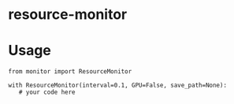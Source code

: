 # resource-monitor

# Usage

```
from monitor import ResourceMonitor

with ResourceMonitor(interval=0.1, GPU=False, save_path=None):
   # your code here
```
